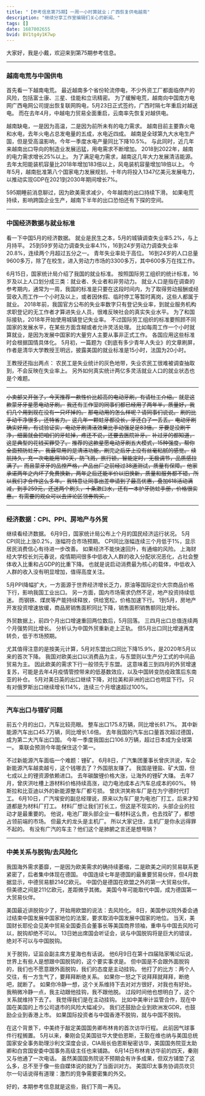 ```yaml
---
title: "【参考信息第75期】一周一小时算就业；广西恢复供电越南"
description: "继续分享工作室编辑们关心的新闻。"
tags: []
date: 1687002655
bvid: BV1tg4y1K7wp
---
```

大家好，我是小戴，欢迎来到第75期参考信息。

---

### 越南电荒与中国供电

首先看一下越南电荒。
最近越南多个省份轮流停电，不少外资工厂都面临停产的风险，包括富士康、三星、佳能和立讯精密。
为了缓解电荒，越南向中国南方电网广西电网公司提出恢复联网购电，5月23日正式签约，广西时隔七年重启对越送电。
而在去年4月，中越电力贸易全面重启，云南率先恢复对越供电。

越南缺电，一是因为高温，二是因为前所未有的电力需求。
越南目前主要靠火电和水电，去年火电占总发电量的五成，水电近四成。
越南是全球第九大水电生产国，但是受高温影响，今年一季度水电产量同比下降10.5%。
与此同时，近几年来越南出口导向的制造业发展迅猛，用电需求不断增加。
2018到2022年，越南的电力需求增长25%以上。
为了满足电力需求，越南这几年大力发展清洁能源。
去年太阳能装机容量比2018年增加183倍以上，风电装机容量增加18倍以上。
今年5月，越南批准第八个国家电力发展规划，十年内将投入1347亿美元发展电力，以推动实现GDP在2021到2030年期间增长7%。

595期睡前消息聊过，因为欧美需求减少，今年越南的出口持续下滑。
如果电荒持续，影响跨国企业生产，越南下半年的出口恐怕还有下探的空间。

---

### 中国经济数据与就业标准

看一下中国5月的经济数据。
就业是民生之本，5月的城镇调查失业率5.2%，与上月持平。
25到59岁劳动力调查失业率4.1%，16到24岁劳动力调查失业率20.8%，连续两个月超过五分之一。
青年失业率处于高位。
16到24岁的人口总量9600多万，除了在校生，进入劳动力市场的3300多万，其中600多万在找工作。

6月15日，国家统计局介绍了我国的就业标准。
按照国际劳工组织的统计标准，16岁及以上人口划分成三类：就业者、失业者和非劳动力。
就业人口是指在调查的参考期内，通常为一周，我国的标准是只要在这段时间内，为了取得劳动报酬或经营收入而工作一个小时及以上，或者因休假、临时停工等暂时离岗，这些人都属于就业。
2018年前，我国官方公布的失业率数字只有登记失业率，到就业服务机构求职登记的无工作者才算进失业人员，很难反映社会的真实失业水平。
为了和国际接轨，2018年开始使用城镇登记失业率。
不过国际劳工组织的标准要照顾不同国家的发展水平，在某些方面含糊或者允许灵活处理。
比如每周工作一个小时就算就业，是因为发展中国家的大量穷人主要从事非正式工作。
各国应用这些标准时会根据国情具体化。
5月初，一篇题为《到底有多少青年人失业》的文章刷屏，作者是清华大学教授王明远，披露美国的就业标准是15小时，法国为20小时。

王教授还指出两点：
农民工是失业统计的灰色地带，失业农民工很难被调查抽取到，不会反映在失业率上。
另外如何真实统计两亿多灵活就业人口的就业状态也是个难题。

---

~~小卖部又开张了，今天推荐一款性价比超高的电动牙刷，有请杜工介绍。~~
~~就是这款蒙牙牙星愿电动牙刷。~~
~~我还有工作室的同事们都已经用了两年半，质量好，我们几个用到现在没有一只坏掉的。~~
~~那电动用的怎么样呢？请同事们说说。~~
~~刷的比手动干净很多，还特省力。~~
~~这几年一颗蛀牙都没长，牙还白了一丢丢。~~
~~电动牙刷确实好用，有试验证实，电动牙刷清洁效果比手动强足足83倍。~~
~~牙要是没刷干净，细菌就会把咱们的牙蛀掉，疼还不说，还要去医院补牙。~~
~~补过牙的都知道，这是典型的花钱买罪受了。~~
~~推荐的这款星愿电动牙刷五大模式，15种强度，帮你全面预防蛀牙。~~
~~我最常用的是清洁功能，刷完之后牙上没有丝毫粘腻的感觉。~~
~~续航持久，充一次电能用180天，防飞溅，旅行锁，智能定时，无极调节，品质感拉满了。~~
~~而且蒙牙牙的品控严格，产品出厂之前经过38道测试，质量有保障。~~
~~他家承诺两年之内坏了免费换新，两年之后还能半价以旧换新，质量和服务都不错，所以我们才合作这么多年。~~
~~我特意让同事出差申请到了最高优惠，叠加618活动满减，到手259元，还送两个刷头，十条漱口水，还有一本护牙防蛀手册，价格很实惠。~~
~~有需要的观众可以去评论区领券购买。~~

---

### 经济数据：CPI、PPI、房地产与外贸

继续看经济数据。
6月9日，国家统计局公布上个月的国民经济运行状况。
5月CPI同比上涨0.2%，涨幅符合市场预期。
CPI同比涨幅连续三个月低于1%，显示居民消费信心有待进一步改善。
如果经济不能快速回升，有通缩的风险。
上海财经大学校长刘元春说，疫情期间很多中低收入人群的收入分配状况恶化，占社会整体收入比重和占GDP的比重下降。
也就是说启动消费最为核心的载体，中低收入人群的收入没有明显增加，值得高度关注。

5月PPI降幅扩大，一方面源于世界经济增长乏力，原油等国际定价大宗商品价格下行，影响我国工业出口。
另一方面，国内市场需求仍然不足，地产投资持续低迷。
而钢铁、煤炭等产能持续释放，供给宽松，价格加速下行。
1到5月，房地产开发投资增速放缓，商品房销售面积同比下降，销售面积销售额同比增长。

外贸数据上，前四个月出口增速重回两位数后，5月回落。
三四月出口总值连续两个月强势同比增长。
分析认为中国外贸重新走上正轨。
但5月出口同比增速再度转负，低于市场预期。

尤其值得注意的是按美元计算，5月对东盟出口同比下降15.9%，是2020年5月以来的首次下降。
我国对欧美出口以消费品为主，与东盟则以生产分工式的中间品贸易为主。
因此欧美的需求下行一般领先于东盟。
这意味着三到四月的外贸增速复苏，可能是去年4月疫情管控带来的低基数效应，以及中国转变防疫政策后东南亚的补仓。
5月对美日英的出口继续下降，对拉美和非洲的出口也明显下行。
只有对俄罗斯出口继续增长114%，连续三个月增速超过100%。

---

### 汽车出口与锂矿问题

前五个月的出口，汽车比较亮眼。
整车出口175.8万辆，同比增长81.7%。
其中新能源汽车出口45.7万辆，同比增长1.6倍。
去年我国的汽车出口量首次超过德国，成为第二大汽车出口国。
今年一季度我国出口106.9万辆，超过日本成为全球第一。
乘联会预测今年能保住这个第一。

不过新能源汽车面临一个难题：锂矿。
6月8日，广汽集团董事长曾庆洪说，车企新能源汽车越卖越亏，这个钱哪去了？外国朋友赚了。
我国是锂盐、矿大国，但七成以上的锂资源依赖进口。
去年碳酸锂价格大涨，让海外的锂矿大赚。
去年7月，曾庆洪吐槽上游材料价格持续高涨，动力电池成本占汽车总成本的60%。
特斯拉和比亚迪以外的新能源整车厂都亏损。
曾庆洪笑称车厂是在为宁德时代打工。
6月10日，广汽埃安的副总经理说，原来以为车厂是为电池厂打工，后来才知道都是为材料厂打工。
材料厂想让我们打长工，但这是不现实的，头部企业的拉动才是最重要的。
他说，电池厂跟头部企业一看材料这么贵，也去找矿了，都想占领前端的市场。
但最大的龙头是主机厂。
所以大家记住，主机厂是你永远得罪不起的。
有没有广汽的车主？他们这个是肺腑之言还是想甩锅？

---

### 中美关系与脱钩/去风险化

我国海外需求萎靡，一是因为欧美需求的确持续萎缩，二是欧美之间的贸易联系更紧密了，后者集中体现在德国。
中国连续七年是德国的最重要贸易伙伴，但4月数据显示，中德贸易额214亿欧元。
中国仍是德国在欧盟之外的第一大贸易伙伴。
但美德之间是211亿欧元，差距微乎其微。
美国今年可能取代中国，成为德国第一大贸易伙伴。

美国最近讲脱钩少了，开始用欧盟的说法：去风险化。
8日，美国参议院外委会通过结束中国发展中国家地位的法案，要求取消中国发展中国家的地位。
当天，美国财长耶伦会见美中贸易全国委员会董事长等美国商界领袖，重申与中国去风险可以，脱钩却绝不可以。
13日她出席国会听证会，说与中国脱钩将是巨大的错误，绝对不可以与中国脱钩。

关于脱钩，证监会副主席方星海也有话说。
他6月9日在第十四届陆家嘴论坛说，世界上有些人是想跟中国脱钩的，这个要实事求是。
但中国是不会跟外面脱钩的，我们也不愿意跟外面脱钩，我们的态度是主动挂钩。
他打了的比方：两个人交往，有一方生气了，要拜拜断绝关系。
如果你一怒之下说拜拜就拜拜，断绝吧，就断了。
如果你冷静一想，这个关系维持下去对对方很好，对我也有好处。
我稍微冷静一点，我主动跟他挂钩，我不跟他脱。
过段时间他也想明白了，这个关系就维持下去了。
我觉得我们是在主动挂钩。
比如中美审计监管合作，现在中国在美国的上市公司退市的风险大幅减少。
我们还鼓励企业到欧洲发GDR，也鼓励企业到香港上市。
如果国际投资者与中国香港不脱钩，就与中国不脱钩。

在这个背景下，中美终于敲定美国国务卿布林肯的首次访华行程。
此前因气球事件行程搁置。
5月以来，秦刚会见美国驻华大使伯恩斯，王毅在维也纳与美国总统国家安全事务助理沙利文深度会谈，CIA局长伯恩斯秘密访华，美国国务院亚太助卿和白宫国安委中国事务高级主任也来铺路。
6月14日布林肯访华前的四天，秦刚又与他通了一次电话。
虽然美国国务院说不预期会有许多成果，但双方铺垫了这么多，总不至于像一些自媒体说的就为了当面训对方。
美国印太事务协调员坎贝尔一句话说得有道理：激烈的竞争需要密集的外交。

好的，本期参考信息就是这些，我们下周一再见。

